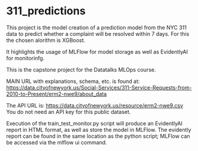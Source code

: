 # 311_predictions

This project is the model creation of a prediction model from the NYC 311 data to predict whether a complaint will be resolved within 7 days. For this the chosen alorithm is XGBoost. 

It highlights the usage of MLFlow for model storage as well as EvidentlyAI for monitorinfg. 

This is the capstone project for the Datatalks MLOps course. 


MAIN URL with explanations, schema, etc. is found at:   
https://data.cityofnewyork.us/Social-Services/311-Service-Requests-from-2010-to-Present/erm2-nwe9/about_data

The API URL is: https://data.cityofnewyork.us/resource/erm2-nwe9.csv  
You do not need an API key for this public dataset.

Execution of the train_test_monitor.py script will produce an EvidentlyAI report in HTML format, as well as store the model in MLFlow.
The evidently report can be found in the same location as the python script; MLFlow can be accessed via the mlflow ui command.
